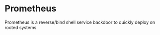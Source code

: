 # Prometheus
Prometheus is a reverse/bind shell service backdoor to quickly deploy on rooted systems
